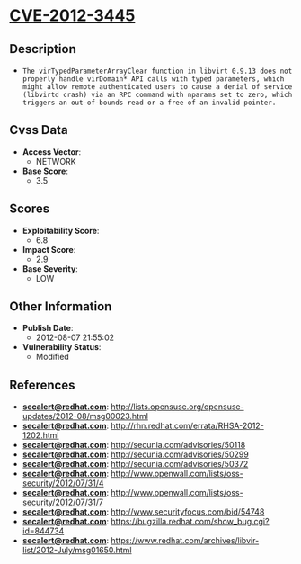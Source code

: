 
# [CVE-2012-3445](http://lists.opensuse.org/opensuse-updates/2012-08/msg00023.html)

## Description

- `The virTypedParameterArrayClear function in libvirt 0.9.13 does not properly handle virDomain* API calls with typed parameters, which might allow remote authenticated users to cause a denial of service (libvirtd crash) via an RPC command with nparams set to zero, which triggers an out-of-bounds read or a free of an invalid pointer.`

## Cvss Data

- **Access Vector**:
  - NETWORK
- **Base Score**:
  - 3.5

## Scores

- **Exploitability Score**:
  - 6.8
- **Impact Score**:
  - 2.9
- **Base Severity**:
  - LOW

## Other Information

- **Publish Date**:
  - 2012-08-07 21:55:02
- **Vulnerability Status**:
  - Modified

## References

- **secalert@redhat.com**: http://lists.opensuse.org/opensuse-updates/2012-08/msg00023.html
- **secalert@redhat.com**: http://rhn.redhat.com/errata/RHSA-2012-1202.html
- **secalert@redhat.com**: http://secunia.com/advisories/50118
- **secalert@redhat.com**: http://secunia.com/advisories/50299
- **secalert@redhat.com**: http://secunia.com/advisories/50372
- **secalert@redhat.com**: http://www.openwall.com/lists/oss-security/2012/07/31/4
- **secalert@redhat.com**: http://www.openwall.com/lists/oss-security/2012/07/31/7
- **secalert@redhat.com**: http://www.securityfocus.com/bid/54748
- **secalert@redhat.com**: https://bugzilla.redhat.com/show_bug.cgi?id=844734
- **secalert@redhat.com**: https://www.redhat.com/archives/libvir-list/2012-July/msg01650.html
